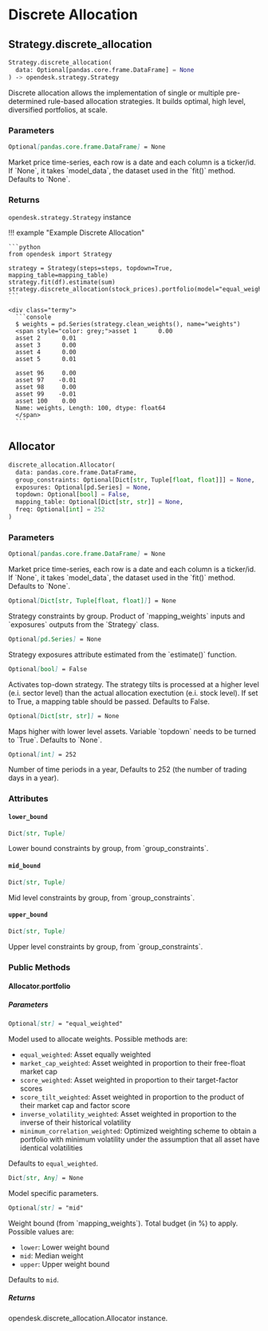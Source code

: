 # Discrete Allocation

## Strategy.discrete_allocation

```python
Strategy.discrete_allocation(
  data: Optional[pandas.core.frame.DataFrame] = None
) ‑> opendesk.strategy.Strategy
```

Discrete allocation allows the implementation of single or multiple pre-determined rule-based allocation strategies. It builds optimal, high level, diversified portfolios, at scale. 

### Parameters

``` markdown title="data"
Optional[pandas.core.frame.DataFrame] = None
```
<div class="result" markdown>
Market price time-series, each row is a date and each column is a ticker/id. If `None`, it takes `model_data`, the dataset used in the `fit()` method. Defaults to `None`.
</div>

### Returns

`opendesk.strategy.Strategy` instance

!!! example "Example Discrete Allocation"

    ```python
    from opendesk import Strategy

    strategy = Strategy(steps=steps, topdown=True, mapping_table=mapping_table)
    strategy.fit(df).estimate(sum)
    strategy.discrete_allocation(stock_prices).portfolio(model="equal_weighted")
    ```

    <div class="termy">
      ```console
      $ weights = pd.Series(strategy.clean_weights(), name="weights")
      <span style="color: grey;">asset 1      0.00
      asset 2      0.01
      asset 3      0.00
      asset 4      0.00
      asset 5      0.01

      asset 96     0.00
      asset 97    -0.01
      asset 98     0.00
      asset 99    -0.01
      asset 100    0.00
      Name: weights, Length: 100, dtype: float64
      </span>
      ```

## Allocator

```python
discrete_allocation.Allocator(
  data: pandas.core.frame.DataFrame,
  group_constraints: Optional[Dict[str, Tuple[float, float]]] = None,
  exposures: Optional[pd.Series] = None,
  topdown: Optional[bool] = False,
  mapping_table: Optional[Dict[str, str]] = None,
  freq: Optional[int] = 252
)
```

### Parameters

``` markdown title="data"
Optional[pandas.core.frame.DataFrame] = None
```
<div class="result" markdown>
Market price time-series, each row is a date and each column is a ticker/id. If `None`, it takes `model_data`, the dataset used in the `fit()` method. Defaults to `None`.
</div>

``` markdown title="group_constraints"
Optional[Dict[str, Tuple[float, float]]] = None
```
<div class="result" markdown>
Strategy constraints by group. Product of `mapping_weights` inputs and `exposures` outputs from the `Strategy` class.
</div>

``` markdown title="exposures"
Optional[pd.Series] = None
```
<div class="result" markdown>
Strategy exposures attribute estimated from the `estimate()` function. 
</div>

``` markdown title="topdown"
Optional[bool] = False
```
<div class="result" markdown>
Activates top-down strategy. The strategy tilts is processed at a higher level (e.i. sector level) than the actual allocation exectution (e.i. stock level). If set to True, a mapping table should be passed. Defaults to False.
</div>

``` markdown title="mapping_table"
Optional[Dict[str, str]] = None
```
<div class="result" markdown>
Maps higher with lower level assets. Variable `topdown` needs to be turned to `True`. Defaults to `None`.
</div>

``` markdown title="freq"
Optional[int] = 252
```
<div class="result" markdown>
Number of time periods in a year, Defaults to 252 (the number of trading days in a year).
</div>

### Attributes

#### `lower_bound`

``` markdown title="lower_bound"
Dict[str, Tuple]
```
<div class="result" markdown>
Lower bound constraints by group, from `group_constraints`.
</div>

#### `mid_bound`

``` markdown title="mid_bound"
Dict[str, Tuple]
```
<div class="result" markdown>
Mid level constraints by group, from `group_constraints`.
</div>

#### `upper_bound`

``` markdown title="upper_bound"
Dict[str, Tuple]
```
<div class="result" markdown>
Upper level constraints by group, from `group_constraints`.
</div>

### Public Methods

#### Allocator.portfolio

##### Parameters

``` markdown title="model"
Optional[str] = "equal_weighted"
```
<div class="result" markdown>
Model used to allocate weights. Possible methods are:

* `equal_weighted`: Asset equally weighted
* `market_cap_weighted`: Asset weighted in proportion to their free-float market cap
* `score_weighted`: Asset weighted in proportion to their target-factor scores
* `score_tilt_weighted`: Asset weighted in proportion to the product of their market cap and factor score
* `inverse_volatility_weighted`: Asset weighted in proportion to the inverse of their historical volatility
* `minimum_correlation_weighted`: Optimized weighting scheme to obtain a portfolio with minimum volatility under the assumption that all asset have identical volatilities

Defaults to `equal_weighted`.
</div>

``` markdown title="model_params"
Dict[str, Any] = None
```
<div class="result" markdown>
Model specific parameters.
</div>

``` markdown title="range_bound"
Optional[str] = "mid"
```
<div class="result" markdown>
Weight bound (from `mapping_weights`). Total budget (in %) to apply. Possible values are:

* `lower`: Lower weight bound
* `mid`: Median weight
* `upper`: Upper weight bound

Defaults to `mid`.
</div>

##### Returns

opendesk.discrete_allocation.Allocator instance.
